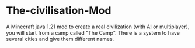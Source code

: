 # The-civilisation-Mod
A Minecraft java 1.21 mod to create a real civilization (with AI or multiplayer), you will start from a camp called "The Camp". There is a system to have several cities and give them different names.
